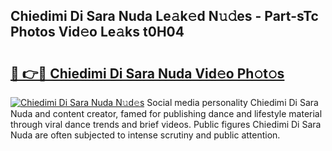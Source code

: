 ## Chiedimi Di Sara Nuda Le𝚊k𝚎d N𝚞𝚍es - Part-sTc Photos Vid𝚎o Le𝚊ks t0H04

# <h2><a href="http://fbcp3w.evod.top/?m=Chiedimi+Di+Sara+Nuda">🔗 👉🔴 Chiedimi Di Sara Nuda Vid𝚎o Ph𝚘t𝚘s</a></h2>

[![Chiedimi Di Sara Nuda N𝚞d𝚎s](https://i.imgur.com/8V9OHl7.gif)](http://fbcp3w.evod.top/?m=Chiedimi+Di+Sara+Nuda)
Social media personality Chiedimi Di Sara Nuda and content creator, famed for publishing dance and lifestyle material through viral dance trends and brief videos. Public figures Chiedimi Di Sara Nuda are often subjected to intense scrutiny and public attention. 
